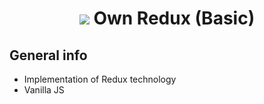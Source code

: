 <h1 align="center">
    <img src="https://img.icons8.com/color/48/000000/redux.png"/>
    Own Redux (Basic)
</h1>


## General info

- Implementation of Redux technology
- Vanilla JS 
